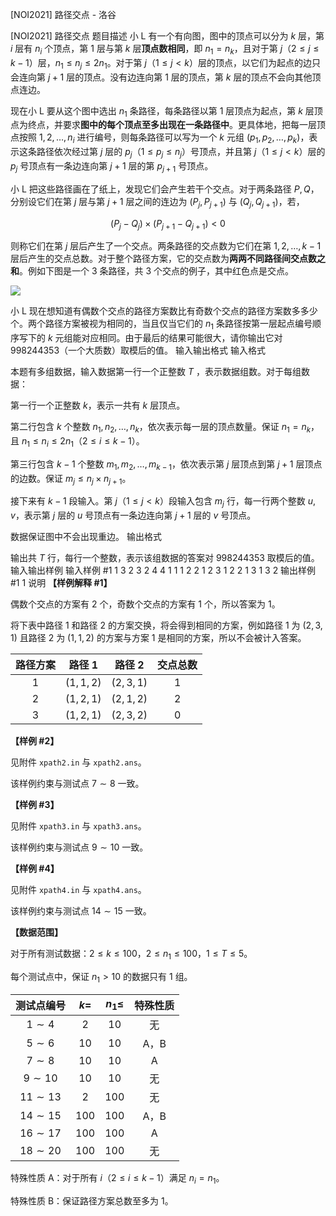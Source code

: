 



[NOI2021] 路径交点 - 洛谷














[NOI2021] 路径交点
题目描述
小 L 有一个有向图，图中的顶点可以分为 $k$ 层，第 $i$ 层有 $n_i$ 个顶点，第 $1$ 层与第 $k$ 层**顶点数相同**，即 $n_1 = n_k$，且对于第 $j$（$2 \leq j \leq k-1$）层，$n_1 \leq n_j \leq 2n_1$。对于第 $j$（$1 \leq j < k$）层的顶点，以它们为起点的边只会连向第 $j + 1$ 层的顶点。没有边连向第 $1$ 层的顶点，第 $k$ 层的顶点不会向其他顶点连边。

现在小 L 要从这个图中选出 $n_1$ 条路径，每条路径以第 $1$ 层顶点为起点，第 $k$ 层顶点为终点，并要求**图中的每个顶点至多出现在一条路径中**。更具体地，把每一层顶点按照 $1,2,\ldots,n_i$ 进行编号，则每条路径可以写为一个 $k$ 元组 $(p_1,p_2,\ldots,p_k)$，表示这条路径依次经过第 $j$ 层的 $p_j$（$1 \leq p_j \leq n_j$）号顶点，并且第 $j$（$1 \leq j < k$）层的 $p_j$ 号顶点有一条边连向第 $j+1$ 层的第 $p_{j+1}$ 号顶点。

小 L 把这些路径画在了纸上，发现它们会产生若干个交点。对于两条路径 $P,Q$，分别设它们在第 $j$ 层与第 $j+1$ 层之间的连边为 $(P_j,P_{j+1})$ 与 $(Q_j,Q_{j+1})$，若，

$$(P_j-Q_j)\times(P_{j+1}-Q_{j+1})<0$$

则称它们在第 $j$ 层后产生了一个交点。两条路径的交点数为它们在第 $1, 2,\ldots,k - 1$ 层后产生的交点总数。对于整个路径方案，它的交点数为**两两不同路径间交点数之和**。例如下图是一个 $3$ 条路径，共 $3$ 个交点的例子，其中红色点是交点。

![](https://cdn.luogu.com.cn/upload/image_hosting/pvr0iwkt.png)

小 L 现在想知道有偶数个交点的路径方案数比有奇数个交点的路径方案数多多少个。两个路径方案被视为相同的，当且仅当它们的 $n_1$ 条路径按第一层起点编号顺序写下的 $k$ 元组能对应相同。由于最后的结果可能很大，请你输出它对 $998244353$（一个大质数）取模后的值。
输入输出格式
输入格式

本题有多组数据，输入数据第一行一个正整数 $T$ ，表示数据组数。对于每组数据：

第一行一个正整数 $k$，表示一共有 $k$ 层顶点。

第二行包含 $k$ 个整数 $n_1,n_2,\ldots,n_k$，依次表示每一层的顶点数量。保证 $n_1=n_k$，且 $n_1 \leq n_i \leq 2n_1$（$2 \leq i \leq k-1$）。

第三行包含 $k-1$ 个整数 $m_1,m_2,\ldots,m_{k-1}$，依次表示第 $j$ 层顶点到第 $j+1$ 层顶点的边数。保证 $m_j \leq n_j \times n_{j+1}$。

接下来有 $k-1$ 段输入。第 $j$（$1 \leq j < k$）段输入包含 $m_j$ 行，每一行两个整数 $u,v$，表示第 $j$ 层的 $u$ 号顶点有一条边连向第 $j+1$ 层的 $v$ 号顶点。

数据保证图中不会出现重边。
输出格式

输出共 $T$ 行，每行一个整数，表示该组数据的答案对 $998244353$ 取模后的值。
输入输出样例
输入样例 #1
1
3
2 3 2
4 4
1 1 
1 2
2 1
2 3
1 2
2 1
3 1
3 2
输出样例 #1
1
说明
**【样例解释 #1】**

偶数个交点的方案有 $2$ 个，奇数个交点的方案有 $1$ 个，所以答案为 $1$。

将下表中路径 $1$ 和路径 $2$ 的方案交换，将会得到相同的方案，例如路径 $1$ 为 $(2, 3, 1)$ 且路径 $2$ 为 $(1, 1, 2)$ 的方案与方案 $1$ 是相同的方案，所以不会被计入答案。

| 路径方案 | 路径 $1$  | 路径 $2$  | 交点总数 |
| :------: | :-------: | :-------: | :------: |
|   $1$    | $(1,1,2)$ | $(2,3,1)$ |   $1$    |
|   $2$    | $(1,2,1)$ | $(2,1,2)$ |   $2$    |
|   $3$    | $(1,2,1)$ | $(2,3,2)$ |   $0$    |

**【样例 #2】**

见附件 `xpath2.in` 与 `xpath2.ans`。

该样例约束与测试点 $7 \sim 8$ 一致。

**【样例 #3】**

见附件 `xpath3.in` 与 `xpath3.ans`。

该样例约束与测试点 $9 \sim 10$ 一致。

**【样例 #4】**

见附件 `xpath4.in` 与 `xpath4.ans`。

该样例约束与测试点 $14 \sim 15$ 一致。

**【数据范围】**

对于所有测试数据：$2 \leq k \leq 100$，$2 \leq n_1 \leq 100$，$1 \leq T \leq 5$。

每个测试点中，保证 $n_1 > 10$ 的数据只有 $1$ 组。

|  测试点编号  | $k=$  | $n_1 \leq$ | 特殊性质 |
| :----------: | :---: | :--------: | :------: |
|  $1 \sim 4$  |  $2$  |    $10$    |    无    |
|  $5 \sim 6$  | $10$  |    $10$    |   A，B    |
|  $7 \sim 8$  | $10$  |    $10$    |    A     |
| $9 \sim 10$  | $10$  |    $10$    |    无    |
| $11 \sim 13$ |  $2$  |   $100$    |    无    |
| $14 \sim 15$ | $100$ |   $100$    |   A，B    |
| $16 \sim 17$ | $100$ |   $100$    |    A     |
| $18 \sim 20$ | $100$ |   $100$    |    无    |

特殊性质 A：对于所有 $i$（$2 \leq i \leq k-1$）满足 $n_i = n_1$。

特殊性质 B：保证路径方案总数至多为 $1$。






